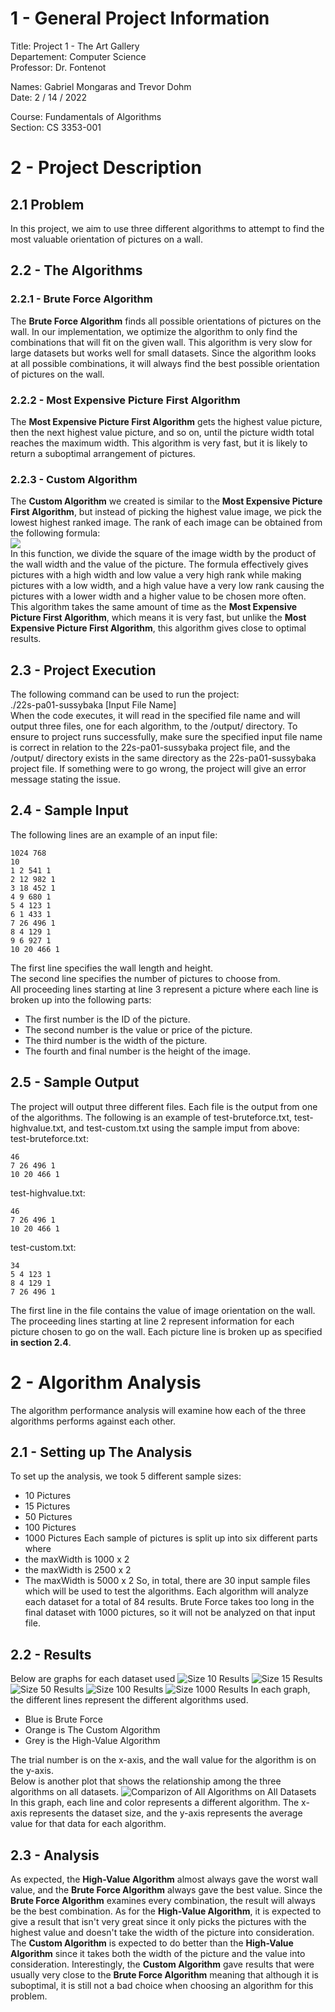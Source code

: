 # 1 - General Project Information

Title: Project 1 - The Art Gallery</br>
Departement: Computer Science</br>
Professor: Dr. Fontenot</br>

Names: Gabriel Mongaras and Trevor Dohm</br>
Date: 2 / 14 / 2022</br>

Course: Fundamentals of Algorithms</br>
Section: CS 3353-001</br>

# 2 - Project Description
## 2.1 Problem
In this project, we aim to use three different algorithms to attempt to find the most valuable orientation of pictures on a wall.

## 2.2 - The Algorithms
### 2.2.1 - Brute Force Algorithm
The <strong>Brute Force Algorithm</strong> finds all possible orientations of pictures on the wall. In our implementation, we optimize the algorithm to only find 
the combinations that will fit on the given wall. This algorithm is very slow for large datasets but works well for small datasets. Since the 
algorithm looks at all possible combinations, it will always find the best possible orientation of pictures on the wall.
### 2.2.2 - Most Expensive Picture First Algorithm
The <strong>Most Expensive Picture First Algorithm</strong> gets the highest value picture, then the next highest value picture, and so on, until the 
picture width total reaches the maximum width. This algorithm is very fast, but it is likely to return a suboptimal arrangement of pictures.
### 2.2.3 - Custom Algorithm
The <strong>Custom Algorithm</strong> we created is similar to the <strong>Most Expensive Picture First Algorithm</strong>, but instead of picking the highest
value image, we pick the lowest highest ranked image. The rank of each image can be obtained from the following formula:  
<img src="https://render.githubusercontent.com/render/math?math=\frac{(Width \:\, of \:\, Image)^2}{Wall  \:\, Width * Value  \:\, of  \:\, Image}"></br>
In this function, we divide the square of the image width by the product of the wall width and the value of the picture. The formula effectively
gives pictures with a high width and low value a very high rank while making pictures with a low width, and a high value have a very low rank causing the pictures with a
lower width and a higher value to be chosen more often. This algorithm takes the same amount of time as the <strong>Most Expensive Picture First Algorithm</strong>, which
means it is very fast, but unlike the <strong>Most Expensive Picture First Algorithm</strong>, this algorithm gives close to optimal results.

## 2.3 - Project Execution
The following command can be used to run the project: </br>
./22s-pa01-sussybaka [Input File Name] </br>
When the code executes, it will read in the specified file name and will output three files, one for each algorithm, to the /output/ directory. To ensure to project runs successfully, make sure the specified input file name is correct in relation to the 22s-pa01-sussybaka project file, and the /output/ directory exists in the same directory as the 22s-pa01-sussybaka project file. If something were to go wrong, the project will give an error message stating the issue.

## 2.4 - Sample Input
The following lines are an example of an input file:
```
1024 768
10
1 2 541 1
2 12 982 1
3 18 452 1
4 9 680 1
5 4 123 1
6 1 433 1
7 26 496 1
8 4 129 1
9 6 927 1
10 20 466 1
```
The first line specifies the wall length and height. </br>
The second line specifies the number of pictures to choose from. </br>
All proceeding lines starting at line 3 represent a picture where each line is broken up into the following parts:
- The first number is the ID of the picture.
- The second number is the value or price of the picture.
- The third number is the width of the picture.
- The fourth and final number is the height of the image.

## 2.5 - Sample Output
The project will output three different files. Each file is the output from one of the algorithms. The following is an example of test-bruteforce.txt,
test-highvalue.txt, and test-custom.txt using the sample imput from above: </br>
test-bruteforce.txt:
```
46
7 26 496 1
10 20 466 1
```
test-highvalue.txt:
```
46
7 26 496 1
10 20 466 1
```
test-custom.txt:
```
34
5 4 123 1
8 4 129 1
7 26 496 1
```
The first line in the file contains the value of image orientation on the wall. </br>
The proceeding lines starting at line 2 represent information for each picture chosen to go on the wall. Each picture line is broken up as specified
<strong>in section 2.4</strong>.

# 2 - Algorithm Analysis
The algorithm performance analysis will examine how each of the three algorithms performs against each other.
## 2.1 - Setting up The Analysis
To set up the analysis, we took 5 different sample sizes:
- 10 Pictures
- 15 Pictures
- 50 Pictures
- 100 Pictures
- 1000 Pictures
Each sample of pictures is split up into six different parts where
- the maxWidth is 1000 x 2
- the maxWidth is 2500 x 2
- The maxWidth is 5000 x 2
So, in total, there are 30 input sample files which will be used to test the algorithms. Each algorithm will analyze each dataset for a total of 84 results. Brute Force takes too long in the final dataset with 1000 pictures, so it will not be analyzed on that input file.
## 2.2 - Results
Below are graphs for each dataset used
![Size 10 Results](https://github.com/smu-cs-3353/22s-pa01-sussybaka/blob/README_Creation/Algorithm%20Analysis/Graphs/Size%2010.png)
![Size 15 Results](https://github.com/smu-cs-3353/22s-pa01-sussybaka/blob/README_Creation/Algorithm%20Analysis/Graphs/Size%2015.png)
![Size 50 Results](https://github.com/smu-cs-3353/22s-pa01-sussybaka/blob/README_Creation/Algorithm%20Analysis/Graphs/Size%2050.png)
![Size 100 Results](https://github.com/smu-cs-3353/22s-pa01-sussybaka/blob/README_Creation/Algorithm%20Analysis/Graphs/Size%20100.png)
![Size 1000 Results](https://github.com/smu-cs-3353/22s-pa01-sussybaka/blob/README_Creation/Algorithm%20Analysis/Graphs/Size%201000.png)
In each graph, the different lines represent the different algorithms used. 
- Blue is Brute Force
- Orange is The Custom Algorithm
- Grey is the High-Value Algorithm


The trial number is on the x-axis, and the wall value for the algorithm is on the y-axis.</br>
Below is another plot that shows the relationship among the three algorithms on all datasets.
![Comparizon of All Algorithms on All Datasets](https://github.com/smu-cs-3353/22s-pa01-sussybaka/blob/README_Creation/Algorithm%20Analysis/Graphs/Average%20Wall%20Value%20vs.%20Dataset%20Size.png)
In this graph, each line and color represents a different algorithm. The x-axis represents the dataset size, and the y-axis represents the average value for that data for each algorithm.
## 2.3 - Analysis
As expected, the <strong>High-Value Algorithm</strong> almost always gave the worst wall value, and the <strong>Brute Force Algorithm</strong> always gave the best value. Since the <strong>Brute Force Algorithm</strong> examines every combination, the result will always be the best combination. As for the <strong>High-Value Algorithm</strong>, it is expected to give a result that isn't very great since it only picks the pictures with the highest value and doesn't take the width of the picture into consideration. The <strong>Custom Algorithm</strong> is expected to do better than the <strong>High-Value Algorithm</strong> since it takes both the width of the picture and the value into consideration. Interestingly, the <strong>Custom Algorithm</strong> gave results that were usually very close to the <strong>Brute Force Algorithm</strong> meaning that although it is suboptimal, it is still not a bad choice when choosing an algorithm for this problem.
